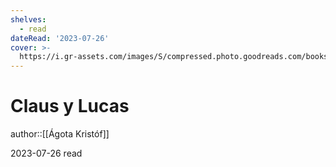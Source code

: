 ```yaml
---
shelves:
  - read
dateRead: '2023-07-26'
cover: >-
  https://i.gr-assets.com/images/S/compressed.photo.goodreads.com/books/1633385474l/43687282._SY475_.jpg
---
```

# Claus y Lucas

author::[[Ágota Kristóf]]

2023-07-26
read